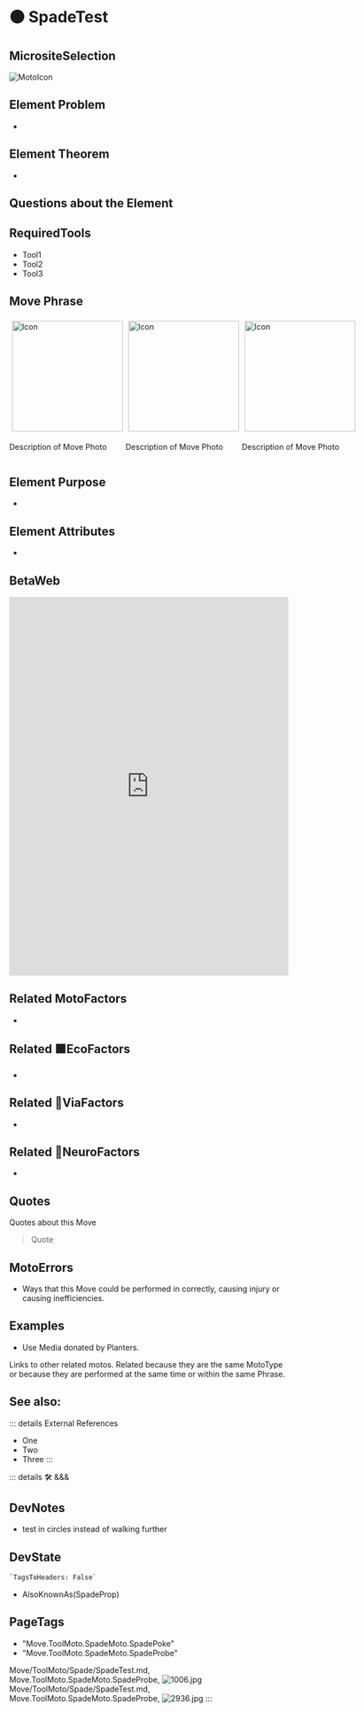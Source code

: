 
# 🟠 <moto>SpadeTest</moto>

## MicrositeSelection

![MotoIcon](/Move/Moto_Icon.png)

## Element Problem

-

## Element Theorem

-

## Questions about the Element

## RequiredTools

- Tool1
- Tool2
- Tool3

## <moto>Move Phrase</moto>

<div style="display: flex">
    <div>
        <img style="margin: 5px" height="200" width="200" alt="Icon" src="/Move/Moto_Icon.png"/>
        <p>Description of Move Photo</p>
    </div>
    <div>
        <img style="margin: 5px" height="200" width="200" alt="Icon" src="/Move/Moto_Icon.png"/>
        <p>Description of Move Photo</p>
    </div>
    <div>
        <img style="margin: 5px" height="200" width="200" alt="Icon" src="/Move/Moto_Icon.png"/>
        <p>Description of Move Photo</p>
    </div>
</div>

## Element Purpose

-

## Element Attributes

-

## BetaWeb

<iframe
    width="100%"
    height="684"
    frameborder="0"
    src="https://observablehq.com/embed/@d3/force-directed-graph/2?cells=chart"
></iframe>

## Related <moto>MotoFactors</moto>

-

## Related 🟩<eko>EcoFactors</eko>

-

## Related 🔻<via>ViaFactors</via>

-

## Related 💜<neuro>NeuroFactors</neuro>

-  

## Quotes

Quotes about this Move

> Quote

## MotoErrors

- Ways that this Move could be performed in correctly, causing injury or causing inefficiencies.

## Examples

- Use Media donated by Planters.

Links to other related motos. Related because they are the same MotoType or because they are performed at the same time or within the same Phrase.

## See also:

::: details External References

- One
- Two
- Three
:::

::: details 🛠 <dev>&&&</dev>

## DevNotes

- test in circles instead of walking further

## DevState

```py
`TagsToHeaders: False`
```

- AlsoKnownAs(SpadeProp)

<h2>PageTags</h2>

- "Move.ToolMoto.SpadeMoto.SpadePoke"
- "Move.ToolMoto.SpadeMoto.SpadeProbe"

Move/ToolMoto/Spade/SpadeTest.md, <dev>Move.ToolMoto.SpadeMoto.SpadeProbe</dev>, ![1006.jpg](/PaperPhoto/1006.jpg)
Move/ToolMoto/Spade/SpadeTest.md, <dev>Move.ToolMoto.SpadeMoto.SpadeProbe</dev>, ![2936.jpg](/PaperPhoto/2936.jpg)
:::
